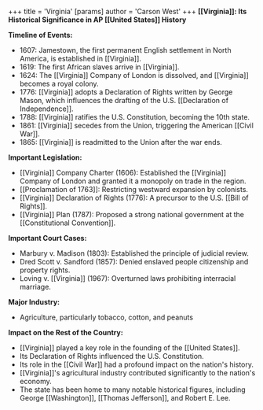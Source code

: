 +++
 title = 'Virginia'
[params]
	author = 'Carson West'
+++
**[[Virginia]]: Its Historical Significance in AP [[United States]] History**

**Timeline of Events:**

* 1607: Jamestown, the first permanent English settlement in North America, is established in [[Virginia]].
* 1619: The first African slaves arrive in [[Virginia]].
* 1624: The [[Virginia]] Company of London is dissolved, and [[Virginia]] becomes a royal colony.
* 1776: [[Virginia]] adopts a Declaration of Rights written by George Mason, which influences the drafting of the U.S. [[Declaration of Independence]].
* 1788: [[Virginia]] ratifies the U.S. Constitution, becoming the 10th state.
* 1861: [[Virginia]] secedes from the Union, triggering the American [[Civil War]].
* 1865: [[Virginia]] is readmitted to the Union after the war ends.

**Important Legislation:**

* [[Virginia]] Company Charter (1606): Established the [[Virginia]] Company of London and granted it a monopoly on trade in the region.
* [[Proclamation of 1763]]: Restricting westward expansion by colonists.
* [[Virginia]] Declaration of Rights (1776): A precursor to the U.S. [[Bill of Rights]].
* [[Virginia]] Plan (1787): Proposed a strong national government at the [[Constitutional Convention]].

**Important Court Cases:**

* Marbury v. Madison (1803): Established the principle of judicial review.
* Dred Scott v. Sandford (1857): Denied enslaved people citizenship and property rights.
* Loving v. [[Virginia]] (1967): Overturned laws prohibiting interracial marriage.

**Major Industry:**

* Agriculture, particularly tobacco, cotton, and peanuts

**Impact on the Rest of the Country:**

* [[Virginia]] played a key role in the founding of the [[United States]].
* Its Declaration of Rights influenced the U.S. Constitution.
* Its role in the [[Civil War]] had a profound impact on the nation's history.
* [[Virginia]]'s agricultural industry contributed significantly to the nation's economy.
* The state has been home to many notable historical figures, including George [[Washington]], [[Thomas Jefferson]], and Robert E. Lee.